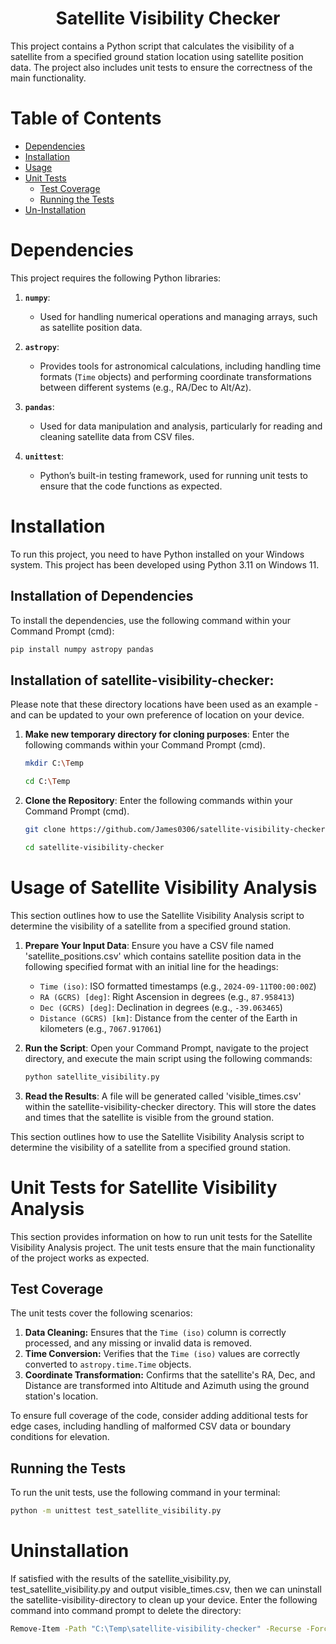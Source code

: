 <h1 align="center">Satellite Visibility Checker</h1>

This project contains a Python script that calculates the visibility of a satellite from a specified ground station location using satellite position data. The project also includes unit tests to ensure the correctness of the main functionality.

# Table of Contents

- [Dependencies](#dependencies)
- [Installation](#installation)
- [Usage](#usage-of-satellite-visibility-analysis)
- [Unit Tests](#unit-tests-for-satellite-visibility-analysis)
  - [Test Coverage](#test-coverage)
  - [Running the Tests](#running-the-tests)
- [Un-Installation](#uninstallation)

# Dependencies

This project requires the following Python libraries:

1. **`numpy`**:
   - Used for handling numerical operations and managing arrays, such as satellite position data.

2. **`astropy`**:
   - Provides tools for astronomical calculations, including handling time formats (`Time` objects) and performing coordinate transformations between different systems (e.g., RA/Dec to Alt/Az).

3. **`pandas`**:
   - Used for data manipulation and analysis, particularly for reading and cleaning satellite data from CSV files.

4. **`unittest`**:
   - Python’s built-in testing framework, used for running unit tests to ensure that the code functions as expected.

# Installation

To run this project, you need to have Python installed on your Windows system. This project has been developed using Python 3.11 on Windows 11.

## Installation of Dependencies

To install the dependencies, use the following command within your Command Prompt (cmd):

```bash
pip install numpy astropy pandas
```

## Installation of satellite-visibility-checker:

Please note that these directory locations have been used as an example - and can be updated to your own preference of location on your device.

1. **Make new temporary directory for cloning purposes**:
Enter the following commands within your Command Prompt (cmd).
   ```bash
   mkdir C:\Temp
   ```
   ```bash
   cd C:\Temp
   ```

2. **Clone the Repository**:
Enter the following commands within your Command Prompt (cmd).
   ```bash
   git clone https://github.com/James0306/satellite-visibility-checker.git
   ```
   ```bash
   cd satellite-visibility-checker
   ```

# Usage of Satellite Visibility Analysis

This section outlines how to use the Satellite Visibility Analysis script to determine the visibility of a satellite from a specified ground station.

1. **Prepare Your Input Data**:
   Ensure you have a CSV file named 'satellite_positions.csv' which contains satellite position data in the following specified format with an initial line for the headings:
   - `Time (iso)`: ISO formatted timestamps (e.g., `2024-09-11T00:00:00Z`)
   - `RA (GCRS) [deg]`: Right Ascension in degrees (e.g., `87.958413`)
   - `Dec (GCRS) [deg]`: Declination in degrees (e.g., `-39.063465`)
   - `Distance (GCRS) [km]`: Distance from the center of the Earth in kilometers (e.g., `7067.917061`)

2. **Run the Script**:
   Open your Command Prompt, navigate to the project directory, and execute the main script using the following commands:
   ```bash
   python satellite_visibility.py
   ```

3. **Read the Results**:
   A file will be generated called 'visible_times.csv' within the satellite-visibility-checker directory. This will store the dates and times that the satellite is visible from the ground station.


This section outlines how to use the Satellite Visibility Analysis script to determine the visibility of a satellite from a specified ground station.

# Unit Tests for Satellite Visibility Analysis

This section provides information on how to run unit tests for the Satellite Visibility Analysis project. The unit tests ensure that the main functionality of the project works as expected.

## Test Coverage

The unit tests cover the following scenarios:

1. **Data Cleaning:** Ensures that the `Time (iso)` column is correctly processed, and any missing or invalid data is removed.
2. **Time Conversion:** Verifies that the `Time (iso)` values are correctly converted to `astropy.time.Time` objects.
3. **Coordinate Transformation:** Confirms that the satellite's RA, Dec, and Distance are transformed into Altitude and Azimuth using the ground station's location.

To ensure full coverage of the code, consider adding additional tests for edge cases, including handling of malformed CSV data or boundary conditions for elevation.

## Running the Tests

To run the unit tests, use the following command in your terminal:

```bash
python -m unittest test_satellite_visibility.py
```

# Uninstallation

If satisfied with the results of the satellite_visibility.py, test_satellite_visibility.py and output visible_times.csv, then we can uninstall the satellite-visibility-directory to clean up your device. Enter the following command into command prompt to delete the directory:
```bash
Remove-Item -Path "C:\Temp\satellite-visibility-checker" -Recurse -Force
```